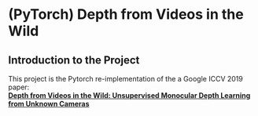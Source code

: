 # (PyTorch) Depth from Videos in the Wild

## Introduction to the Project

This project is the Pytorch re-implementation of the a Google ICCV 2019 paper:  
**[Depth from Videos in the Wild: Unsupervised Monocular Depth Learning from Unknown Cameras](https://arxiv.org/abs/1904.04998)**
